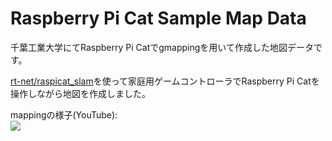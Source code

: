 # Raspberry Pi Cat Sample Map Data

千葉工業大学にてRaspberry Pi Catでgmappingを用いて作成した地図データです。

[rt-net/raspicat_slam](https://github.com/rt-net/raspicat_slam)を使って家庭用ゲームコントローラでRaspberry Pi Catを操作しながら地図を作成しました。

mappingの様子(YouTube):  
[![](https://img.youtube.com/vi/_02BxjD0vsE/0.jpg)](https://www.youtube.com/watch?v=_02BxjD0vsE)
